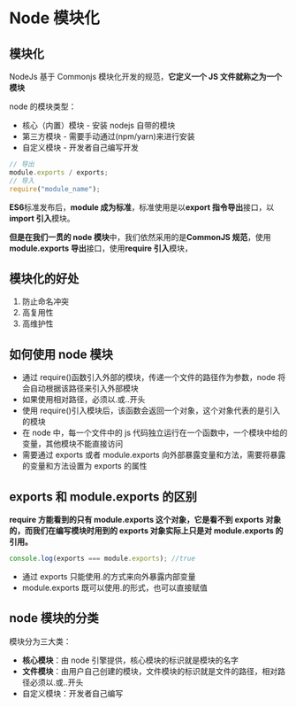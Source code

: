 # Node 模块化

## 模块化

NodeJs 基于 Commonjs 模块化开发的规范，**它定义一个 JS 文件就称之为一个模块**

node 的模块类型：

- 核心（内置）模块 - 安装 nodejs 自带的模块
- 第三方模块 - 需要手动通过(npm/yarn)来进行安装
- 自定义模块 - 开发者自己编写开发

```js
// 导出
module.exports / exports;
// 导入
require("module_name");
```

**ES6**标准发布后，**module 成为标准**，标准使用是以**export 指令导出**接口，以**import 引入**模块。

**但是在我们一贯的 node 模块**中，我们依然采用的是**CommonJS 规范**，使用**module.exports 导出**接口，使用**require 引入**模块，

## 模块化的好处

1. 防止命名冲突
2. 高复用性
3. 高维护性

## 如何使用 node 模块

- 通过 require()函数引入外部的模块，传递一个文件的路径作为参数，node 将会自动根据该路径来引入外部模块
- 如果使用相对路径，必须以.或..开头
- 使用 require()引入模块后，该函数会返回一个对象，这个对象代表的是引入的模块
- 在 node 中，每一个文件中的 js 代码独立运行在一个函数中，一个模块中给的变量，其他模块不能直接访问
- 需要通过 exports 或者 module.exports 向外部暴露变量和方法，需要将暴露的变量和方法设置为 exports 的属性

## exports 和 module.exports 的区别

**require 方能看到的只有 module.exports 这个对象，它是看不到 exports 对象的，而我们在编写模块时用到的 exports 对象实际上只是对 module.exports 的引用。**

```js
console.log(exports === module.exports); //true
```

- 通过 exports 只能使用.的方式来向外暴露内部变量
- module.exports 既可以使用.的形式，也可以直接赋值

## node 模块的分类

模块分为三大类：

- **核心模块**：由 node 引擎提供，核心模块的标识就是模块的名字
- **文件模块**：由用户自己创建的模块，文件模块的标识就是文件的路径，相对路径必须以.或..开头
- 自定义模块：开发者自己编写
